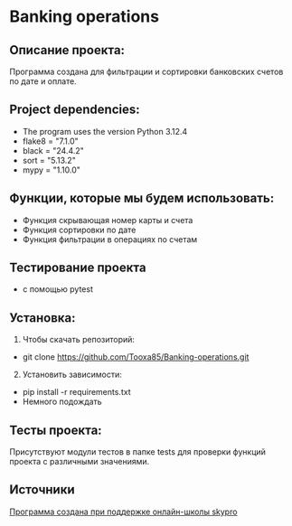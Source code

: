 # Banking operations
## Описание проекта:
Программа создана для фильтрации и сортировки банковских счетов по дате и оплате.
## Project dependencies:
* The program uses the version Python 3.12.4
* flake8 = "7.1.0"
* black = "24.4.2"
* sort = "5.13.2"
* mypy = "1.10.0"
## Функции, которые мы будем использовать:
* Функция скрывающая номер карты и счета
* Функция сортировки по дате
* Функция фильтрации в операциях по счетам 
## Тестирование проекта 
* с помощью pytest
## Установка:
1. Чтобы скачать репозиторий:
* git clone https://github.com/Tooxa85/Banking-operations.git
2. Установить зависимости:
* pip install -r requirements.txt
* Немного подождать
## Тесты проекта:
Присутствуют модули тестов в папке tests для проверки функций проекта с различными значениями.
## Источники
[Программа создана при поддержке онлайн-школы skypro](skypro@skyeng.ru)